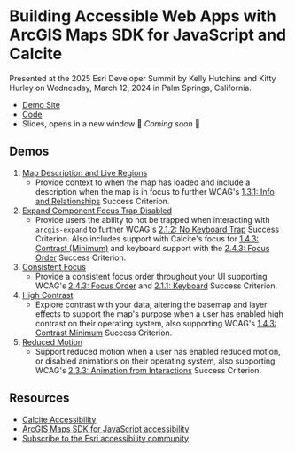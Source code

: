 # Building Accessible Web Apps with ArcGIS Maps SDK for JavaScript and Calcite

Presented at the 2025 Esri Developer Summit by Kelly Hutchins and Kitty Hurley on Wednesday, March 12, 2024 in Palm Springs, California.

- [Demo Site](https://geospatialem.github.io/dts-2025-build-a11y-web-maps-sdk-js-calcite)
- [Code](https://github.com/geospatialem/dts-2025-build-a11y-web-maps-sdk-js-calcite)
- Slides, opens in a new window 🚧 _Coming soon_ 🚧

## Demos

1. [Map Description and Live Regions](demos/description-region/index.html)
   - Provide context to when the map has loaded and include a description when the map is in focus to further WCAG's [1.3.1: Info and Relationships](https://www.w3.org/WAI/WCAG22/Understanding/info-and-relationships.html) Success Criterion.
2. [Expand Component Focus Trap Disabled](demos/expand-component/index.html)
   - Provide users the ability to not be trapped when interacting with `arcgis-expand` to further WCAG's [2.1.2: No Keyboard Trap](https://www.w3.org/WAI/WCAG21/Understanding/no-keyboard-trap.html) Success Criterion. Also includes support with Calcite's focus for [1.4.3: Contrast (Minimum)](https://www.w3.org/WAI/WCAG22/Understanding/contrast-minimum.html) and keyboard support with the [2.4.3: Focus Order](https://www.w3.org/WAI/WCAG22/Understanding/focus-order.html) Success Criterion.
3. [Consistent Focus](demos/consistent-focus/index.html)
   - Provide a consistent focus order throughout your UI supporting WCAG's [2.4.3: Focus Order](https://www.w3.org/WAI/WCAG22/Understanding/focus-order.html) and [2.1.1: Keyboard](https://www.w3.org/WAI/WCAG22/Understanding/keyboard.html) Success Criterion.
4. [High Contrast](demos/high-contrast/index.html)
   - Explore contrast with your data, altering the basemap and layer effects to support the map's purpose when a user has enabled high contrast on their operating system, also supporting WCAG's [1.4.3: Contrast Minimum](https://www.w3.org/WAI/WCAG22/Understanding/contrast-minimum) Success Criterion.
5. [Reduced Motion](demos/reduced-motion/index.html)
   - Support reduced motion when a user has enabled reduced motion, or disabled animations on their operating system, also supporting WCAG's [2.3.3: Animation from Interactions](https://www.w3.org/WAI/WCAG22/Understanding/animation-from-interactions.html) Success Criterion.

## Resources

- [Calcite Accessibility](https://developers.arcgis.com/calcite-design-system/foundations/accessibility)
- [ArcGIS Maps SDK for JavaScript accessibility](https://developers.arcgis.com/javascript/latest/accessibility)
- [Subscribe to the Esri accessibility community](https://community.esri.com/t5/accessibility/ct-p/accessibility)

